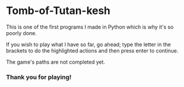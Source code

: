# Tomb-of-Tutan-kesh
This is one of the first programs I made in Python which is why it's so poorly done. 

If you wish to play what I have so far, go ahead; type the letter in the brackets to do the highlighted actions and then press enter to continue. 

The game's paths are not completed yet.

### Thank you for playing!
